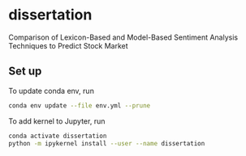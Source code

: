 # dissertation
Comparison of Lexicon-Based and Model-Based Sentiment Analysis Techniques to Predict Stock Market

## Set up

To update conda env, run

```bash
conda env update --file env.yml --prune
```

To add kernel to Jupyter, run
```bash
conda activate dissertation
python -m ipykernel install --user --name dissertation
```

